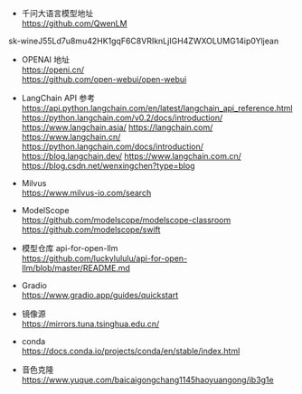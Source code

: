 * 千问大语言模型地址  
https://github.com/QwenLM

sk-wineJ55Ld7u8mu42HK1gqF6C8VRIknLjIGH4ZWXOLUMG14ip0Yljean

* OPENAI 地址  
https://openi.cn/  
https://github.com/open-webui/open-webui


* LangChain API 参考  
  https://api.python.langchain.com/en/latest/langchain_api_reference.html
  https://python.langchain.com/v0.2/docs/introduction/
  https://www.langchain.asia/
  https://langchain.com/
  https://www.langchain.cn/
  https://python.langchain.com/docs/introduction/
  https://blog.langchain.dev/
  https://www.langchain.com.cn/
  https://blog.csdn.net/wenxingchen?type=blog


* Milvus  
https://www.milvus-io.com/search


* ModelScope  
https://github.com/modelscope/modelscope-classroom  
https://github.com/modelscope/swift


* 模型仓库 api-for-open-llm  
https://github.com/luckylululu/api-for-open-llm/blob/master/README.md


* Gradio  
https://www.gradio.app/guides/quickstart


* 镜像源  
https://mirrors.tuna.tsinghua.edu.cn/


* conda  
https://docs.conda.io/projects/conda/en/stable/index.html

* 音色克隆
https://www.yuque.com/baicaigongchang1145haoyuangong/ib3g1e